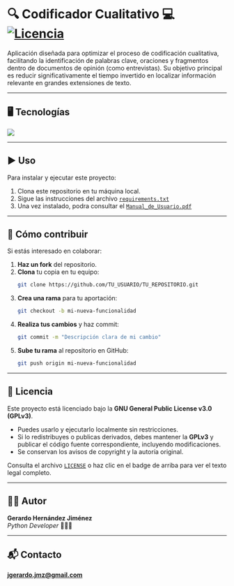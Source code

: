 # 🔍 Codificador Cualitativo 💻  [![Licencia](https://img.shields.io/badge/Licencia-GPLv3-blue.svg)](https://www.gnu.org/licenses/gpl-3.0.html) 

Aplicación diseñada para optimizar el proceso de codificación cualitativa, facilitando la identificación de palabras clave, oraciones y fragmentos dentro de documentos de opinión (como entrevistas). Su objetivo principal es reducir significativamente el tiempo invertido en localizar información relevante en grandes extensiones de texto.

---

## 🖥️ Tecnologías

[![](https://skillicons.dev/icons?i=py,vscode,git,github)](https://skillicons.dev)

---

## ▶️  Uso

Para instalar y ejecutar este proyecto:
1. Clona este repositorio en tu máquina local.
2. Sigue las instrucciones del archivo [`requirements.txt`](./requirements.txt)
3. Una vez instalado, podra consultar el [`Manual_de_Usuario.pdf`](./Manual_de_Usuario.pdf)

---
## 🤝 Cómo contribuir

Si estás interesado en colaborar:
1. **Haz un fork** del repositorio.
2. **Clona** tu copia en tu equipo:
   ```bash
   git clone https://github.com/TU_USUARIO/TU_REPOSITORIO.git
3. **Crea una rama** para tu aportación:
   ```bash
   git checkout -b mi-nueva-funcionalidad
4. **Realiza tus cambios** y haz commit:
   ```bash
   git commit -m "Descripción clara de mi cambio"
5. **Sube tu rama** al repositorio en GitHub:
   ```bash
   git push origin mi-nueva-funcionalidad

---

## 📜 Licencia 

Este proyecto está licenciado bajo la **GNU General Public License v3.0 (GPLv3)**.  
- Puedes usarlo y ejecutarlo localmente sin restricciones.
- Si lo redistribuyes o publicas derivados, debes mantener la **GPLv3** y publicar el código fuente correspondiente, incluyendo modificaciones.
- Se conservan los avisos de copyright y la autoría original.

Consulta el archivo [`LICENSE`](./LICENSE) o haz clic en el badge de arriba para ver el texto legal completo.

---

## 👨‍💻 Autor

**Gerardo Hernández Jiménez**  
*Python Developer* 🧑‍💻🐍

---

## 📬 Contacto
**jgerardo.jmz@gmail.com**
